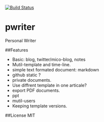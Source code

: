 [![Build Status](https://travis-ci.org/mxfli/pwriter.png)](https://travis-ci.org/mxfli/pwriter)

pwriter
=======

Personal Writer

##Features
* Basic: blog, twitter/mico-blog, notes
* Mutil-template and time-line.
* simple text formated document: markdown
* github static ?
* private documents.
* Use diffrent template in one articale?
* export PDF documents.
* ppt
* mutil-users
* Keeping template versions.

##License
MIT
